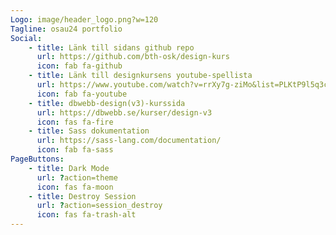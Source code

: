 ```yaml
---
Logo: image/header_logo.png?w=120
Tagline: osau24 portfolio
Social:
    - title: Länk till sidans github repo
      url: https://github.com/bth-osk/design-kurs
      icon: fab fa-github
    - title: Länk till designkursens youtube-spellista
      url: https://www.youtube.com/watch?v=rrXy7g-ziMo&list=PLKtP9l5q3ce-1QtWWcecLj52Zeo6RrNq-
      icon: fab fa-youtube
    - title: dbwebb-design(v3)-kurssida
      url: https://dbwebb.se/kurser/design-v3
      icon: fas fa-fire
    - title: Sass dokumentation
      url: https://sass-lang.com/documentation/
      icon: fab fa-sass
PageButtons:
    - title: Dark Mode
      url: ?action=theme
      icon: fas fa-moon
    - title: Destroy Session
      url: ?action=session_destroy
      icon: fas fa-trash-alt
---
```

